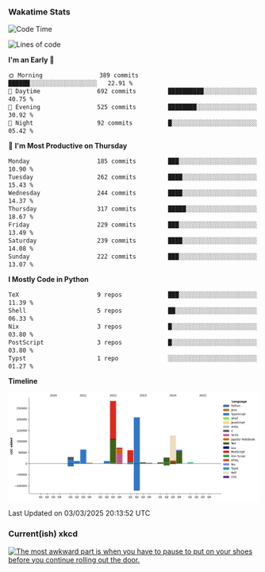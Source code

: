 ### Wakatime Stats
<!--START_SECTION:waka-->
![Code Time](http://img.shields.io/badge/Code%20Time-3%2C080%20hrs%2031%20mins-blue)

![Lines of code](https://img.shields.io/badge/From%20Hello%20World%20I%27ve%20Written-973.8%20thousand%20lines%20of%20code-blue)

**I'm an Early 🐤** 

```text
🌞 Morning                389 commits         ██████░░░░░░░░░░░░░░░░░░░   22.91 % 
🌆 Daytime                692 commits         ██████████░░░░░░░░░░░░░░░   40.75 % 
🌃 Evening                525 commits         ████████░░░░░░░░░░░░░░░░░   30.92 % 
🌙 Night                  92 commits          █░░░░░░░░░░░░░░░░░░░░░░░░   05.42 % 
```
📅 **I'm Most Productive on Thursday** 

```text
Monday                   185 commits         ███░░░░░░░░░░░░░░░░░░░░░░   10.90 % 
Tuesday                  262 commits         ████░░░░░░░░░░░░░░░░░░░░░   15.43 % 
Wednesday                244 commits         ████░░░░░░░░░░░░░░░░░░░░░   14.37 % 
Thursday                 317 commits         █████░░░░░░░░░░░░░░░░░░░░   18.67 % 
Friday                   229 commits         ███░░░░░░░░░░░░░░░░░░░░░░   13.49 % 
Saturday                 239 commits         ████░░░░░░░░░░░░░░░░░░░░░   14.08 % 
Sunday                   222 commits         ███░░░░░░░░░░░░░░░░░░░░░░   13.07 % 
```


**I Mostly Code in Python** 

```text
TeX                      9 repos             ███░░░░░░░░░░░░░░░░░░░░░░   11.39 % 
Shell                    5 repos             ██░░░░░░░░░░░░░░░░░░░░░░░   06.33 % 
Nix                      3 repos             █░░░░░░░░░░░░░░░░░░░░░░░░   03.80 % 
PostScript               3 repos             █░░░░░░░░░░░░░░░░░░░░░░░░   03.80 % 
Typst                    1 repo              ░░░░░░░░░░░░░░░░░░░░░░░░░   01.27 % 
```



**Timeline**

![Lines of Code chart](https://raw.githubusercontent.com/joshuajeschek/joshuajeschek/main/assets/bar_graph.png)


 Last Updated on 03/03/2025 20:13:52 UTC
<!--END_SECTION:waka-->

### Current(ish) xkcd
<a id="xkcd-a" title="The most awkward part is when you have to pause to put on your shoes before you continue rolling out the door." href="https://www.xkcd.com" target="_blank">
        <img align="center" id="xkcd-img" src="https://imgs.xkcd.com/comics/excusing_yourself.png" alt="The most awkward part is when you have to pause to put on your shoes before you continue rolling out the door." height=300 />
</a>
